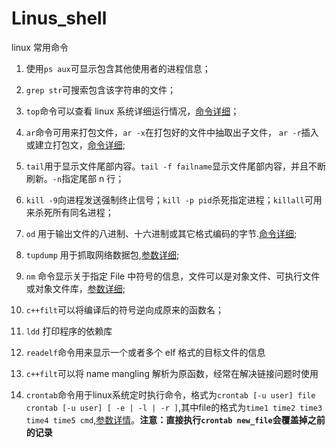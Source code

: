 # Linus_shell
linux 常用命令

1. 使用`ps aux`可显示包含其他使用者的进程信息；

2. `grep str`可搜索包含该字符串的文件；

3. `top`命令可以查看 linux 系统详细运行情况，[命令详细](https://www.runoob.com/linux/linux-comm-top.html)；

4. `ar`命令可用来打包文件，`ar -x`在打包好的文件中抽取出子文件， `ar -r`插入或建立打包文，[命令详细](https://www.runoob.com/linux/linux-comm-ar.html);

5. `tail`用于显示文件尾部内容。`tail -f failname`显示文件尾部内容，并且不断刷新。`-n`指定尾部 n 行；

6. `kill -9`向进程发送强制终止信号；`kill -p pid`杀死指定进程；`killall`可用来杀死所有同名进程；

7. `od` 用于输出文件的八进制、十六进制或其它格式编码的字节.[命令详细](https://man.linuxde.net/od);

8. `tupdump` 用于抓取网络数据包,[参数详细](https://man.linuxde.net/tcpdump);

9. `nm` 命令显示关于指定 File 中符号的信息，文件可以是对象文件、可执行文件或对象文件库，[参数详细](https://linuxtools-rst.readthedocs.io/zh_CN/latest/tool/nm.html);

10. `c++filt`可以将编译后的符号逆向成原来的函数名；

11. `ldd` 打印程序的依赖库

12. `readelf`命令用来显示一个或者多个 elf 格式的目标文件的信息

13. `c++filt`可以将 name mangling 解析为原函数，经常在解决链接问题时使用

14. `crontab`命令用于linux系统定时执行命令，格式为`crontab [-u user] file crontab [-u user] [ -e | -l | -r ]`,其中file的格式为`time1 time2 time3 time4 time5 cmd`,[参数详情](https://linuxtools-rst.readthedocs.io/zh_CN/latest/tool/crontab.html)。**注意：直接执行`crontab new_file`会覆盖掉之前的记录**
